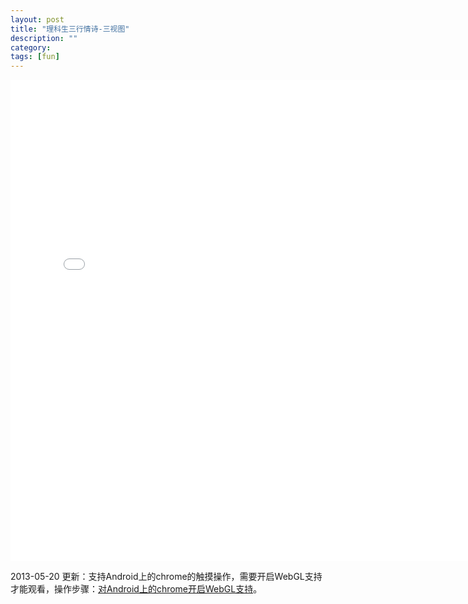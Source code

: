 ```yaml
---
layout: post
title: "理科生三行情诗-三视图"
description: ""
category:
tags: [fun]
---
```

<iframe src="/demo/three-view" width="770" height="770" scrolling="no" frameborder="0" webkitallowfullscreen="1" mozallowfullscreen="1" allowfullscreen="1"> </iframe>

2013-05-20 更新：支持Android上的chrome的触摸操作，需要开启WebGL支持才能观看，操作步骤：[对Android上的chrome开启WebGL支持](http://zlong.org/tutorial/2013/05/20/enable-webgl-support-in-lastest-chrome-for-android/)。
